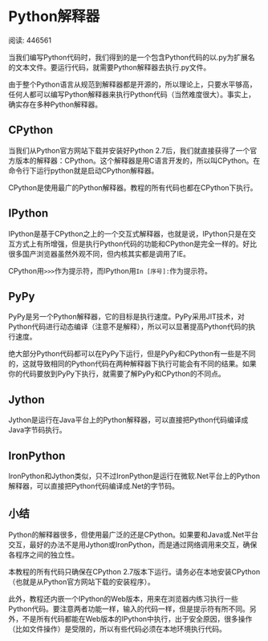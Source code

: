 # Python解释器

阅读: 446561

当我们编写Python代码时，我们得到的是一个包含Python代码的以.py为扩展名的文本文件。要运行代码，就需要Python解释器去执行.py文件。

由于整个Python语言从规范到解释器都是开源的，所以理论上，只要水平够高，任何人都可以编写Python解释器来执行Python代码（当然难度很大）。事实上，确实存在多种Python解释器。

## CPython

当我们从Python官方网站下载并安装好Python 2.7后，我们就直接获得了一个官方版本的解释器：CPython。这个解释器是用C语言开发的，所以叫CPython。在命令行下运行python就是启动CPython解释器。

CPython是使用最广的Python解释器。教程的所有代码也都在CPython下执行。

## IPython

IPython是基于CPython之上的一个交互式解释器，也就是说，IPython只是在交互方式上有所增强，但是执行Python代码的功能和CPython是完全一样的。好比很多国产浏览器虽然外观不同，但内核其实都是调用了IE。

CPython用`>>>`作为提示符，而IPython用`In [序号]:`作为提示符。

## PyPy

PyPy是另一个Python解释器，它的目标是执行速度。PyPy采用JIT技术，对Python代码进行动态编译（注意不是解释），所以可以显著提高Python代码的执行速度。

绝大部分Python代码都可以在PyPy下运行，但是PyPy和CPython有一些是不同的，这就导致相同的Python代码在两种解释器下执行可能会有不同的结果。如果你的代码要放到PyPy下执行，就需要了解PyPy和CPython的不同点。

## Jython

Jython是运行在Java平台上的Python解释器，可以直接把Python代码编译成Java字节码执行。

## IronPython

IronPython和Jython类似，只不过IronPython是运行在微软.Net平台上的Python解释器，可以直接把Python代码编译成.Net的字节码。

## 小结

Python的解释器很多，但使用最广泛的还是CPython。如果要和Java或.Net平台交互，最好的办法不是用Jython或IronPython，而是通过网络调用来交互，确保各程序之间的独立性。

本教程的所有代码只确保在CPython 2.7版本下运行。请务必在本地安装CPython（也就是从Python官方网站下载的安装程序）。

此外，教程还内嵌一个IPython的Web版本，用来在浏览器内练习执行一些Python代码。要注意两者功能一样，输入的代码一样，但是提示符有所不同。另外，不是所有代码都能在Web版本的IPython中执行，出于安全原因，很多操作（比如文件操作）是受限的，所以有些代码必须在本地环境执行代码。

